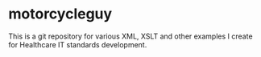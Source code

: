 # motorcycleguy
This is a git repository for various XML, XSLT and other examples I create for Healthcare IT standards development.
